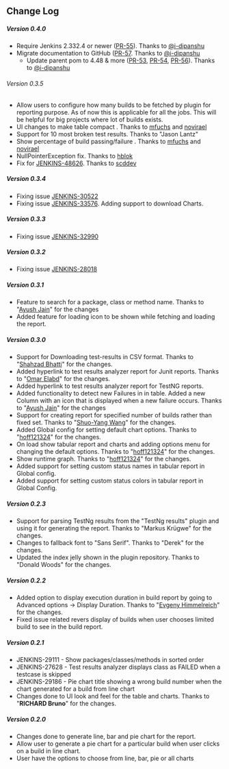 ## Change Log

##### Version 0.4.0

-   Require Jenkins 2.332.4 or newer ([PR-55](https://github.com/jenkinsci/test-results-analyzer-plugin/pull/55)).
    Thanks to [@i-dipanshu](https://github.com/i-dipanshu)
-   Migrate documentation to GitHub  ([PR-57](https://github.com/jenkinsci/test-results-analyzer-plugin/pull/57).
    Thanks to [@i-dipanshu](https://github.com/i-dipanshu)
	-   Update parent pom to 4.48 & more ([PR-53](https://github.com/jenkinsci/test-results-analyzer-plugin/pull/53), [PR-54](https://github.com/jenkinsci/test-results-analyzer-plugin/pull/54), [PR-56](https://github.com/jenkinsci/test-results-analyzer-plugin/pull/56)).
    Thanks to [@i-dipanshu](https://github.com/i-dipanshu)

###### Version 0.3.5

-   Allow users to configure how many builds to be fetched by plugin for
    reporting purpose. As of now this is applicable for all the jobs.
    This will be helpful for big projects where lot of builds exists.
-   UI changes to make table compact . Thanks
    to [mfuchs](https://github.com/mfuchs) and [novirael](https://github.com/novirael)
-   Support for 10 most broken test results. Thanks to "Jason Lantz"
-   Show percentage of build passing/failure . Thanks
    to [mfuchs](https://github.com/mfuchs) and [novirael](https://github.com/novirael)
-   NullPointerException fix. Thanks
    to [hblok](https://github.com/hblok)
-   Fix for
    [JENKINS-48626](https://issues.jenkins-ci.org/browse/JENKINS-48626).
    Thanks to [scddev](https://github.com/scddev)

##### Version 0.3.4

-   Fixing
    issue [JENKINS-30522](https://issues.jenkins-ci.org/browse/JENKINS-30522)
-   Fixing
    issue [JENKINS-33576](https://issues.jenkins-ci.org/browse/JENKINS-33576).
    Adding support to download Charts.

##### Version 0.3.3

-   Fixing
    issue [JENKINS-32990](https://issues.jenkins-ci.org/browse/JENKINS-32990)

##### Version 0.3.2

-   Fixing issue
    [JENKINS-28018](https://issues.jenkins-ci.org/browse/JENKINS-28018)

##### Version 0.3.1

-   Feature to search for a package, class or method name. Thanks to
    "[Ayush Jain](https://github.com/ayushjain91)" for the changes
-   Added feature for loading icon to be shown while fetching and
    loading the report.

##### Version 0.3.0

-   Support for Downloading test-results in CSV format. Thanks to
    "[Shahzad Bhatti](https://github.com/shahzad-bhatti)" for the
    changes.
-   Added hyperlink to test results analyzer report for Junit reports.
    Thanks to "[Omar Elabd](https://github.com/OmarElabd)" for the
    changes.
-   Added hyperlink to test results analyzer report for TestNG reports.
-   Added functionality to detect new Failures in in table. Added a new
    Column with an icon that is displayed when a new failure occurs.
    Thanks to "[Ayush Jain](https://github.com/ayushjain91)" for the
    changes
-   Support for creating report for specified number of builds rather
    than fixed set. Thanks to "[Shuo-Yang
    Wang](https://github.com/raywang945)" for the changes.
-   Added Global config for setting default chart options. Thanks to
    "[hoff121324](https://github.com/hoff121324)" for the changes.
-   On load show tabular report and charts and adding options menu for
    changing the default options. Thanks to
    "[hoff121324](https://github.com/hoff121324)" for the changes.
-   Show runtime graph. Thanks to
    "[hoff121324](https://github.com/hoff121324)" for the changes.
-   Added support for setting custom status names in tabular report in
    Global config.
-   Added support for setting custom status colors in tabular report in
    Global Config.

##### Version 0.2.3

-   Support for parsing TestNg results from the "TestNg results" plugin
    and using it for generating the report. Thanks to "Markus Krügwe"
    for the changes.
-   Changes to fallback font to "Sans Serif". Thanks to "Derek" for the
    changes.
-   Updated the index jelly shown in the plugin repository. Thanks to
    "Donald Woods" for the changes.

##### Version 0.2.2

-   Added option to display execution duration in build report by going
    to Advanced options -\> Display Duration. Thanks to "[Evgeny
    Himmelreich](https://github.com/eHimmelreich)" for the changes.
-   Fixed issue related revers display of builds when user chooses
    limited build to see in the build report.

##### Version 0.2.1

-   JENKINS-29111 - Show packages/classes/methods in sorted order
-   JENKINS-27628 - Test results analyzer displays class as FAILED when
    a testcase is skipped
-   JENKINS-29186 - Pie chart title showing a wrong build number when
    the chart generated for a build from line chart
-   Changes done to UI look and feel for the table and charts. Thanks to
    "**RICHARD Bruno**" for the changes.

##### Version 0.2.0

-   Changes done to generate line, bar and pie chart for the report.
-   Allow user to generate a pie chart for a particular build when user
    clicks on a build in line chart.
-   User have the options to choose from line, bar, pie or all charts
